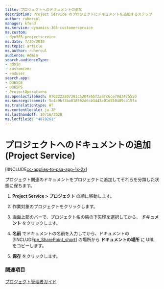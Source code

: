 ```yaml
---
title: プロジェクトへのドキュメントの追加
description: Project Service のプロジェクトにドキュメントを追加するステップ
author: ruhercul
manager: kfend
ms.service: dynamics-365-customerservice
ms.custom:
- dyn365-projectservice
ms.date: 7/30/2018
ms.topic: article
ms.author: ruhercul
audience: Admin
search.audienceType:
- admin
- customizer
- enduser
search.app:
- D365CE
- D365PS
- ProjectOperations
ms.openlocfilehash: 8702222207301c530476bf2aafc6ce78d3475550
ms.sourcegitcommit: 5c4c9bf3ba018562d6cb3443c01d550489c415fa
ms.translationtype: HT
ms.contentlocale: ja-JP
ms.lasthandoff: 10/16/2020
ms.locfileid: "4079261"
---
```

# <a name="add-documents-to-a-project-project-service"></a>プロジェクトへのドキュメントの追加 (Project Service)

[!INCLUDE[cc-applies-to-psa-app-1x-2x](../includes/cc-applies-to-psa-app-1x-2x.md)]

プロジェクト関連のドキュメントをプロジェクトに追加してそれらを分類した状態に保ちます。  
  
1. **Project Service > プロジェクト** の順に移動します。  
  
2. 作業対象のプロジェクトをクリックします。  
  
3. 画面上部のバーで、プロジェクト名の隣の下矢印を選択してから、 **ドキュメント** をクリックします。  
  
4. **名前** でドキュメントの名前を入力してから、ドキュメントの [!INCLUDE[pn_SharePoint_short](../includes/pn-sharepoint-short.md)] の場所から **ドキュメントの場所** に URL をコピーします。  
  
5. **保存** をクリックします。  
  
### <a name="see-also"></a>関連項目  
 [プロジェクト管理者ガイド](../psa/project-manager-guide.md)
